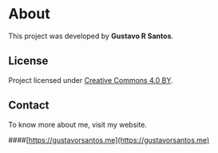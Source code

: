 # About

This project was developed by **Gustavo R Santos**.

## License

Project licensed under [Creative Commons 4.0 BY](https://creativecommons.org/licenses/by/4.0/).


## Contact

To know more about me, visit my website.

####[https://gustavorsantos.me](https://gustavorsantos.me)